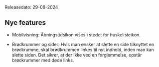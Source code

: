 Releasedato: 29-08-2024


## Nye features

- Mobilvisning: Åbningstidsikon vises i stedet for huskelisteikon. 

- Brødkrummer og sider: Hvis man ønsker at slette en side tilknyttet en brødkrumme, skal brødkrummen linkes til nyt indhold, inden man kan slette siden. Det sikrer, at der ikke ved en forglemmelse, opstår brødkrummer med døde links. 
